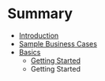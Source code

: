 # Summary

* [Introduction](README.md)
* [Sample Business Cases](sample_business_cases.md)
* [Basics](basics.md)
   * [Getting Started](getting_started.md)
   * Getting Started

